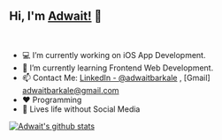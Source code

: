 
## Hi, I'm [Adwait!](https://iadwait.github.io/Personal-Site/) 👋

<br/>

- 💻 I’m currently working on iOS App Development.
- 🌱 I’m currently learning Frontend Web Development.
- 📫 Contact Me: [LinkedIn - @adwaitbarkale](https://in.linkedin.com/in/adwait-barkale-a77092119) , [Gmail] adwaitbarkale@gmail.com
- ❤️ Programming
- 📵 Lives life without Social Media

<a href="https://github.com/iadwait">
 <img align="center" src="https://github-readme-stats.vercel.app/api?username=iadwait&show_icons=true&theme=light&line_height=27" alt="Adwait's github stats"/>
</a>

